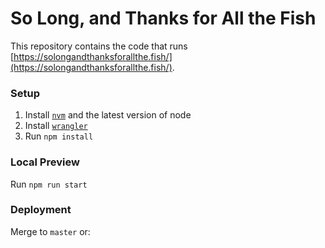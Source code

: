 # So Long, and Thanks for All the Fish
This repository contains the code that runs [https://solongandthanksforallthe.fish/](https://solongandthanksforallthe.fish/).

### Setup

1. Install [`nvm`](https://github.com/nvm-sh/nvm) and the latest version of node
1. Install [`wrangler`](https://github.com/cloudflare/wrangler)
1. Run `npm install`

### Local Preview
Run `npm run start`

### Deployment
Merge to `master` or:
